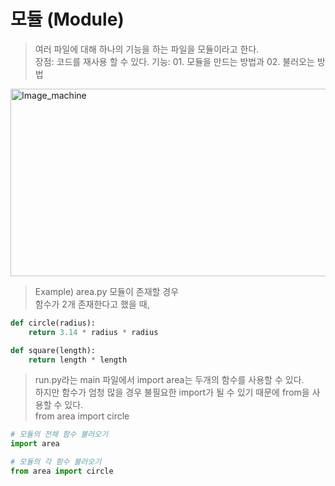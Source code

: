 모듈 (Module)
=============
> 여러 파일에 대해 하나의 기능을 하는 파일을 모듈이라고 한다.  
> 장점: 코드를 재사용 할 수 있다.
> 기능: 01. 모듈을 만드는 방법과 02. 불러오는 방법  

<img src="https://user-images.githubusercontent.com/66001539/119265203-d1d05980-bc20-11eb-820b-9c211d1f3690.png" width="600px" height="300px" title="px(픽셀) 크기 설정" alt="Image_machine"></img><br/>  

> Example) area.py 모듈이 존재할 경우  
> 함수가 2개 존재한다고 했을 때,
``` python
def circle(radius):
    return 3.14 * radius * radius

def square(length):
    return length * length
```  
> run.py라는 main 파일에서 import area는 두개의 함수를 사용할 수 있다.  
> 하지만 함수가 엄청 많을 경우 불필요한 import가 될 수 있기 때문에 from을 사용할 수 있다.  
> from area import circle  
``` python
# 모듈의 전체 함수 불러오기
import area

# 모듈의 각 함수 불러오기
from area import circle
```  


